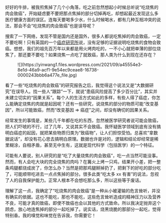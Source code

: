 好好的牛排，被我煎焦掉了几个小角落，吃之前忽然想起小时候总听说“吃烧焦的肉会致癌”，开始疑虑要不要把那点焦掉的部分切掉再吃，却想起最近发现这么多医疗健康方面的误区。连每天要喝多少水，什么时候喝水，都有几种互相冲突的说法，那会不会“吃烧焦的肉会致癌”也是误导呢？

搜索了一下网络，发现不管是国内还是国外，很多人都说吃焦掉的肉会致癌，一定不要吃啊！只有英国的一个[癌症研究所](https://www.cancerresearchuk.org/about-cancer/causes-of-cancer/cancer-myths/can-eating-burnt-foods-cause-cancer)说，没有足够的证据说明吃烧焦的食物会致癌。想想，我们的祖先百万年以来都是用火烤肉吃的，一不小心就把单薄的部位烧焦了，那还要不要吃？如果烧焦一点吃了就致癌，那人类为什么到现在还存在？

<figure class="wp-block-image">![](https://yinwang1.files.wordpress.com/2021/09/a45554e3-8e1d-46a9-acf1-9e54ec9ceae8-16738-0000243bbb6a477e_file.jpg)</figure>

看了一些“吃烧焦的肉会致癌”的研究报告之后，我觉得这个说法又是“大数据研究”在误导人。找一些人“跟踪”一下，就说“患癌风险提高了多少百分比”，其实并未建立切实的“因果关系”。每个人的生活方式如此的多样，有些人得了癌症，你怎么能确定烧焦的肉就是起因呢？还有一些研究，说烧焦的部分的物质可能“改变基因”，所以可能致癌，然而“改变基因 => 癌症”之间，却没有确切的因果关系。

经常发生的事情是，某些几千年都在吃的东西，忽然被医学研究者说可能会致癌，把人们吓唬的不行，过了几年，又说其实不会致癌。我怀疑医学领域到底有没有搞明白癌症的起因，就把某些物质归类为“致癌物”，让人们担惊受怕。总喜欢“拿数据说话”，却没有花心思去搞明白原理。数据也许是对的，逻辑和结论却经常是稀里糊涂，自相矛盾，甚至无中生有，这就是现代科学（包括医学）的一个特征。

可能有人要说，别人研究的是“吃了大量烧焦的肉会致癌”，吃一点当然可能没事。然而，有人会吃大块的完全烧焦的肉吗？在篝火上烤一只鸡，结果开小差，把一整条鸡腿都烧成炭了，你怎么办？当然是把那鸡腿掰掉扔了，把剩下的好吃的部分吃了，可能顺带吃进去一点点焦掉的部分。很多此类“吃太多 xx 有害”的说法，忽视了人的自我保护能力。正常人根本不会想吃那么多，所以这些等于废话。

理解了这一点，我确定了“吃烧焦的肉会致癌”是一种从小被灌输的危言耸听，并没有确实的依据。这也不能吃，那也不能吃，这些危言耸听造成的精神压力以及营养不良，可能才真的致癌，即使不致癌也会以其他的方式致命。所以我决定抛弃这个顾虑，放心地连焦掉的部分一起吃掉了。说实话，烧黑烧脆的那部分一起吃，觉得特别香。我的嗅觉和味觉在告诉我，你需要它！
